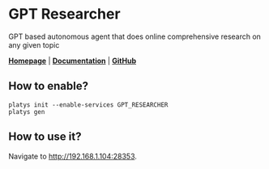 # GPT Researcher

GPT based autonomous agent that does online comprehensive research on any given topic 

**[Homepage](https://gptr.dev/)** | **[Documentation](https://docs.gptr.dev/docs/gpt-researcher/introduction)** | **[GitHub](https://github.com/assafelovic/gpt-researcher)**

## How to enable?

```
platys init --enable-services GPT_RESEARCHER
platys gen
```

## How to use it?

Navigate to <http://192.168.1.104:28353>.
